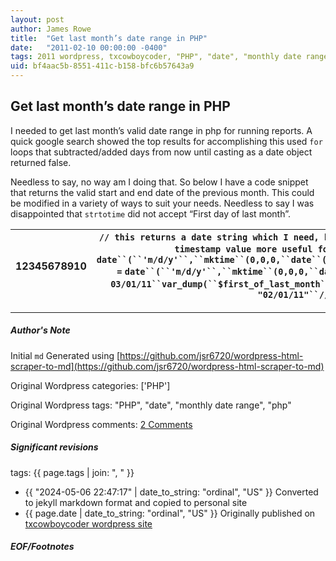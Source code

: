 ```yaml
---
layout: post
author: James Rowe
title:  "Get last month’s date range in PHP"
date:   "2011-02-10 00:00:00 -0400"
tags: 2011 wordpress, txcowboycoder, "PHP", "date", "monthly date range", "php"
uid: bf4aac5b-8551-411c-b158-bfc6b57643a9
---
```



## Get last month’s date range in PHP


I needed to get last month’s valid date range in php for running reports. A quick google search showed the top results for accomplishing this used `for` loops that subtracted/added days from now until casting as a date object returned false.


Needless to say, no way am I doing that. So below I have a code snippet that returns the valid start and end date of the previous month. This could be modified in a variety of ways to suit your needs. Needless to say I was disappointed that `strtotime` did not accept “First day of last month”.




| 12345678910 | `// this returns a date string which I need, but removing the casting as a date``// returns a unix timestamp value more useful for calculations``$first_of_last_month` `=` `date``(``'m/d/y'``,``mktime``(0,0,0,``date``(``'m'``)-1,1,``date``(``'y'``)));``$end_of_last_month` `=` `date``(``'m/d/y'``,``mktime``(0,0,0,``date``(``'m'``),0,``date``(``'y'``)));` `// if run on 03/01/11``var_dump(``$first_of_last_month``,` `$end_of_last_month``);``// outputs``// string(8) "02/01/11"``// string(8) "02/28/11"` |
| --- | --- |




---

##### Author's Note

Initial `md` Generated using [https://github.com/jsr6720/wordpress-html-scraper-to-md](https://github.com/jsr6720/wordpress-html-scraper-to-md)

Original Wordpress categories: ['PHP']

Original Wordpress tags: "PHP", "date", "monthly date range", "php"

Original Wordpress comments: <a href="https://txcowboycoder.wordpress.com/2011/02/10/get-last-months-date-range-in-php/#comments">2 Comments</a>

##### Significant revisions

tags: {{ page.tags | join: ", " }} <!-- todo move this somewhere -->

- {{ "2024-05-06 22:47:17" | date_to_string: "ordinal", "US" }} Converted to jekyll markdown format and copied to personal site
- {{ page.date | date_to_string: "ordinal", "US" }} Originally published on [txcowboycoder wordpress site](https://txcowboycoder.wordpress.com/2011/02/10/get-last-months-date-range-in-php/)

##### EOF/Footnotes

